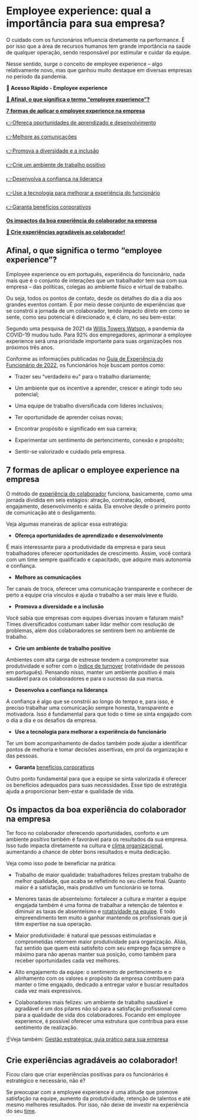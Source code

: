 # Employee experience: qual a importância para sua empresa?

O cuidado com os funcionários influencia diretamente na performance. É por isso que a área de recursos humanos tem grande importância na saúde de qualquer operação, sendo responsável por estimular e cuidar da equipe.

Nesse sentido, surge o conceito de employee experience – algo relativamente novo, mas que ganhou muito destaque em diversas empresas no período da pandemia.

**💙 Acesso Rápido - Employee experience**

**[🤔 Afinal, o que significa o termo “employee experience”?](#A)**

**[7 formas de aplicar o employee experience na empresa](#B)**

[👉Ofereça oportunidades de aprendizado e desenvolvimento](#C)

[](#D)[👉](#C)[Melhore as comunicações](#D)

[](#E)[👉](#C)[Promova a diversidade e a inclusão](#E)

[](#F)[👉](#C)[Crie um ambiente de trabalho positivo](#F)

[](#G)[👉](#C)[Desenvolva a confiança na liderança](#G)

[](#H)[👉](#C)[Use a tecnologia para melhorar a experiência do funcionário](#H)

[](#I)[👉](#C)[Garanta benefícios corporativos](#I)

**[Os impactos da boa experiência do colaborador na empresa](#J)**

**[💙 Crie experiências agradáveis ao colaborador!](#K)**

[](#)
## Afinal, o que significa o termo “employee experience”?

Employee experience ou em português, experiência do funcionário, nada mais que é o conjunto de interações que um trabalhador tem sua com sua empresa – das políticas, colegas ao ambiente físico e virtual de trabalho.

Ou seja, todos os pontos de contato, desde os detalhes do dia a dia aos grandes eventos contam. É por meio desse conjunto de experiências que se constrói a jornada de um colaborador, tendo impacto direto em como se sente, como seu potencial é direcionado e, é claro, no seu bem-estar.

Segundo uma pesquisa de 2021 da [Willis Towers Watson](https://www.betterup.com/blog/employee-experience), a pandemia da COVID-19 mudou tudo. Para 92% dos empregadores, aprimorar a employee experience será uma prioridade importante para suas organizações nos próximos três anos.

Conforme as informações publicadas no [Guia de Experiência do Funcionário de 2022](https://grow.betterup.com/resources/employee-experience-guide-2022?hsLang=en), os funcionários hoje buscam pontos como:

- Trazer seu “verdadeiro eu” para o trabalho diariamente; 

- Um ambiente que os incentive a aprender, crescer e atingir todo seu potencial; 

- Uma equipe de trabalho diversificada com líderes inclusivos; 

- Ter oportunidade de aprender coisas novas; 

- Encontrar propósito e significado em sua carreira;

- Experimentar um sentimento de pertencimento, conexão e propósito; 

- Sentir-se valorizado e cuidado pela empresa.

[](#)
## 7 formas de aplicar o employee experience na empresa

O método de [experiência do colaborador](https://meubolso.mercadopago.com.br/experiencia-do-colaborador) funciona, basicamente, como uma jornada dividida em seis estágios: atração, contratação, onboard, engajamento, desenvolvimento e saída. Ela envolve desde o primeiro ponto de comunicação até o desligamento.

Veja algumas maneiras de aplicar essa estratégia:

[](#)

- **Ofereça oportunidades de aprendizado e desenvolvimento**

É mais interessante para a produtividade da empresa e para seus trabalhadores oferecer oportunidades de crescimento. Assim, você contará com um time sempre qualificado e capacitado, que adquire mais autonomia e confiança.

[](#)

- **Melhore as comunicações**

Ter canais de troca, oferecer uma comunicação transparente e conhecer de perto a equipe cria vínculos e ajuda o trabalho a ser mais leve e fluído.

[](#)

- **Promova a diversidade e a inclusão**

Você sabia que empresas com equipes diversas inovam e faturam mais?  Times diversificados costumam saber lidar melhor com resolução de problemas, além dos colaboradores se sentirem bem no ambiente de trabalho.

[](#)

- **Crie um ambiente de trabalho positivo**

Ambientes com alta carga de estresse tendem a comprometer sua produtividade e sofrer com o [índice de turnover](https://meubolso.mercadopago.com.br/rotatividade-de-funcionarios) (rotatividade de pessoas em português). Pensando nisso, manter um ambiente positivo é mais saudável para os colaboradores e para o sucesso da sua marca.

[](#)

- **Desenvolva a confiança na liderança**

A confiança é algo que se constrói ao longo do tempo e, para isso, é preciso trabalhar uma comunicação sempre honesta, transparente e motivadora. Isso é fundamental para que todo o time se sinta engajado com o dia a dia e os desafios da empresa.

[](#)

- **Use a tecnologia para melhorar a experiência do funcionário**

Ter um bom acompanhamento de dados também pode ajudar a identificar pontos de melhoria e tomar decisões assertivas, em prol da organização e das pessoas.

[](#)

- **Garanta** [benefícios corporativos](https://meubolso.mercadopago.com.br/beneficios-corporativos-bem-estar-colaborador)

Outro ponto fundamental para que a equipe se sinta valorizada é oferecer os benefícios adequados para suas necessidades. Esse tipo de estratégia ajuda a proporcionar bem-estar e qualidade de vida.

[](#)
## Os impactos da boa experiência do colaborador na empresa

Ter foco no colaborador oferecendo oportunidades, conforto e um ambiente positivo também é favorável para os resultados da sua empresa. Isso tudo impacta diretamente na cultura e [clima organizacional](https://meubolso.mercadopago.com.br/clima-organizacional), aumentando a chance de obter bons resultados e muita dedicação.

Veja como isso pode te beneficiar na prática:

- Trabalho de maior qualidade: trabalhadores felizes prestam trabalho de melhor qualidade, que acaba se refletindo no seu cliente final. Quanto maior é a satisfação, mais produtivo um funcionário se torna. 

- Menores taxas de absenteísmo: fortalecer a cultura e manter a equipe engajada também é uma forma de trabalhar a retenção de talentos e diminuir as taxas de absenteísmo e [rotatividade na equipe](https://meubolso.mercadopago.com.br/rotatividade-de-funcionarios). E todo empreendimento tem muito a ganhar mantendo os profissionais que já têm expertise na sua operação. 

- Maior produtividade: é natural que pessoas estimuladas e comprometidas retornem maior produtividade para organização. Aliás, faz sentido que quem está satisfeito com seu emprego faça sempre o máximo para não apenas manter sua posição, como também para receber oportunidades cada vez melhores. 

- Alto engajamento da equipe: o sentimento de pertencimento e o alinhamento com os valores e propósito da empresa contribuem para manter o time engajado, dedicado a entregar valor e buscar resultados cada vez mais expressivos.

- Colaboradores mais felizes: um ambiente de trabalho saudável e agradável é um dos pilares não só para a satisfação profissional como para a qualidade de vida dos colaboradores. Focando em employee experience, é possível oferecer uma estrutura que contribua para esse sentimento de realização. 

☝️Veja também: [Gestão estratégica: guia prático para sua empresa](https://meubolso.mercadopago.com.br/guia-pratico-gestao-estrategica)

[](#)
## Crie experiências agradáveis ao colaborador!

Ficou claro que criar experiências positivas para os funcionários é estratégico e necessário, não é?

Se preocupar com a employee experience é uma atitude que promove satisfação na equipe, aumento da produtividade, retenção de talentos e até mesmo melhores resultados. Por isso, não deixe de investir na experiência do seu [time](https://meubolso.mercadopago.com.br/time-de-sucesso).